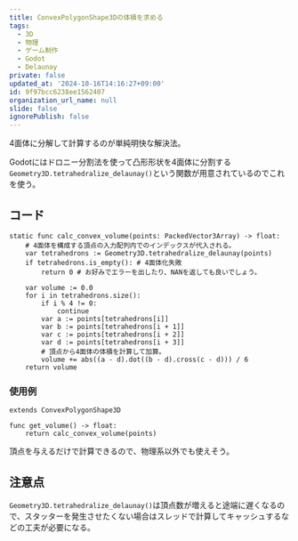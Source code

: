 ```yaml
---
title: ConvexPolygonShape3Dの体積を求める
tags:
  - 3D
  - 物理
  - ゲーム制作
  - Godot
  - Delaunay
private: false
updated_at: '2024-10-16T14:16:27+09:00'
id: 9f97bcc6238ee1562407
organization_url_name: null
slide: false
ignorePublish: false
---
```

4面体に分解して計算するのが単純明快な解決法。

Godotにはドロニー分割法を使って凸形形状を4面体に分割する`Geometry3D.tetrahedralize_delaunay()`という関数が用意されているのでこれを使う。

## コード

```gdscript
static func calc_convex_volume(points: PackedVector3Array) -> float:
	# 4面体を構成する頂点の入力配列内でのインデックスが代入される。
	var tetrahedrons := Geometry3D.tetrahedralize_delaunay(points)
	if tetrahedrons.is_empty(): # 4面体化失敗
		return 0 # お好みでエラーを出したり、NANを返しても良いでしょう。
	
	var volume := 0.0
	for i in tetrahedrons.size():
		if i % 4 != 0:
			continue
		var a := points[tetrahedrons[i]]
		var b := points[tetrahedrons[i + 1]]
		var c := points[tetrahedrons[i + 2]]
		var d := points[tetrahedrons[i + 3]]
		# 頂点から4面体の体積を計算して加算。
		volume += abs((a - d).dot((b - d).cross(c - d))) / 6
	return volume
```

### 使用例

```gdscript
extends ConvexPolygonShape3D

func get_volume() -> float:
	return calc_convex_volume(points)
```

頂点を与えるだけで計算できるので、物理系以外でも使えそう。

## 注意点

`Geometry3D.tetrahedralize_delaunay()`は頂点数が増えると途端に遅くなるので、スタッターを発生させたくない場合はスレッドで計算してキャッシュするなどの工夫が必要になる。
